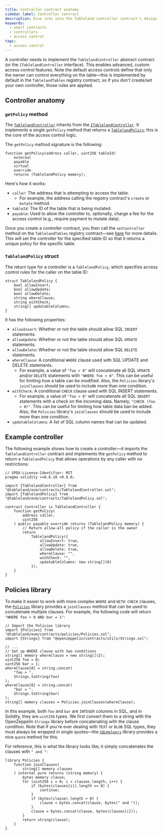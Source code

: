 ```yaml
---
title: Controller contract anatomy
sidebar_label: Controller contract
description: Dive into into the Tableland controller contract's design.
keywords:
  - smart contracts
  - controllers
  - access control
tags:
  - access control
---
```


A controller needs to implement the `TablelandController` abstract contract (or the `ITablelandController` interface). This enables advanced, custom access control features. Note the default access controls define that only the owner can control everything on the table—this is implemented by default in the `TablelandTables` registry contract, so if you don't create/set your own controller, those rules are applied.

## Controller anatomy

### `getPolicy` method

The [`TablelandController`](https://github.com/tablelandnetwork/evm-tableland/blob/main/contracts/TablelandController.sol) inherits from the [`ITablelandController`](https://github.com/tablelandnetwork/evm-tableland/blob/main/contracts/interfaces/ITablelandController.sol). It implements a single `getPolicy` method that returns a [`TablelandPolicy`](https://github.com/tablelandnetwork/evm-tableland/blob/main/contracts/TablelandPolicy.sol); this is the core of the access control logic.

The `getPolicy` method signature is the following:

```solidity title="@tableland/evm/contracts/TablelandController.sol"
function getPolicy(address caller, uint256 tableId)
    external
    payable
    virtual
    override
    returns (TablelandPolicy memory);
```

Here's how it works:

- `caller`: The address that is attempting to access the table.
  - For example, the address calling the registry contract's `create` or `mutate` method.
- `tableId`: The ID of the table that is being mutated.
- `payable`: Used to allow the controller to, optionally, charge a fee for the access control (e.g., require payment to mutate data).

Once you create a controller contract, you then call the `setController` method on the `TablelandTables` registry contract—see [here](smart-contracts/controller/setting-controllers) for more details. This will set the controller for the specified table ID so that it returns a unique policy for the specific table.

### `TablelandPolicy` struct

The return type for a controller is a `TablelandPolicy`, which specifies access control rules for the caller on the table ID:

```solidity title="@tableland/evm/contracts/TablelandPolicy.sol"
struct TablelandPolicy {
    bool allowInsert;
    bool allowUpdate;
    bool allowDelete;
    string whereClause;
    string withCheck;
    string[] updatableColumns;
}
```

It has the following properties:

- `allowInsert`: Whether or not the table should allow SQL `INSERT` statements.
- `allowUpdate`: Whether or not the table should allow SQL `UPDATE` statements.
- `allowDelete`: Whether or not the table should allow SQL `DELETE` statements.
- `whereClause`: A conditional `WHERE` clause used with SQL UPDATE and DELETE statements.
  - For example, a value of `"foo > 0"` will concatenate all SQL `UPDATE` and/or `DELETE` statements with `"WHERE foo > 0"`. This can be useful for limiting how a table can be modified. Also, the `Policies` library's `joinClauses` should be used to include more than one condition.
- `withCheck`: A conditional `CHECK` clause used with SQL INSERT statements.
  - For example, a value of `"foo > 0"` will concatenate all SQL `INSERT` statements with a check on the incoming data. Namely, `"CHECK (foo > 0)"`. This can be useful for limiting how table data ban be added. Also, the `Policies` library's `joinClauses` should be used to include more than one condition.
- `updatableColumns`: A list of SQL column names that can be updated.

## Example controller

The following example shows how to create a controller—it imports the `TablelandController` contract and implements the `getPolicy` method to return a `TablelandPolicy` that allows operations by any caller with no restrictions:

```solidity
// SPDX-License-Identifier: MIT
pragma solidity >=0.8.10 <0.9.0;

import {TablelandController} from "@tableland/evm/contracts/TablelandController.sol";
import {TablelandPolicy} from "@tableland/evm/contracts/TablelandPolicy.sol";

contract Controller is TablelandController {
    function getPolicy(
        address caller,
        uint256
    ) public payable override returns (TablelandPolicy memory) {
        // Return allow-all policy if the caller is the owner
        return
            TablelandPolicy({
                allowInsert: true,
                allowUpdate: true,
                allowDelete: true,
                whereClause: "",
                withCheck: "",
                updatableColumns: new string[](0)
            });
    }
}
```

## Policies library

To make it easier to work with more complex `WHERE` and `WITH CHECK` clauses, the [`Policies`](https://github.com/tablelandnetwork/evm-tableland/blob/main/contracts/policies/Policies.sol) library provides a `joinClauses` method that can be used to concatenate multiple clauses. For example, the following code will return `"WHERE foo > 0 AND bar = 1"`:

```solidity
// Import the Policies library
import {Policies} from "@tableland/evm/contracts/policies/Policies.sol";
import {Strings} from "@openzeppelin/contracts/utils/Strings.sol";

// ...
// Set up WHERE clause with two conditions
string[] memory whereClause = new string[](2);
uint256 foo = 0;
uint256 bar = 1;
whereClause[0] = string.concat(
    "foo > ",
    Strings.toString(foo)
);
whereClause[0] = string.concat(
    "bar = ",
    Strings.toString(bar)
);
string[] memory clauses = Policies.joinClauses(whereClause);
```

In this example, both `foo` and `bar` are `INTEGER` columns in SQL, and in Solidity, they are `uint256` types. We first convert them to a string with the OpenZeppelin `Strings` library before concatenating with the clause condition. Note that if you're ever dealing with `TEXT` or `BLOB` SQL types, they must always be wrapped in single quotes—the [`SQLHelpers`](/smart-contracts/sql-helpers) library provides a nice `quote` method for this.

For reference, this is what the library looks like; it simply concatenates the clauses with `" and "`:

```solidity title="@tableland/evm/contracts/policies/Policies.sol"
library Policies {
    function joinClauses(
        string[] memory clauses
    ) internal pure returns (string memory) {
        bytes memory clause;
        for (uint256 i = 0; i < clauses.length; i++) {
            if (bytes(clauses[i]).length == 0) {
                continue;
            }
            if (bytes(clause).length > 0) {
                clause = bytes.concat(clause, bytes(" and "));
            }
            clause = bytes.concat(clause, bytes(clauses[i]));
        }
        return string(clause);
    }
}
```
